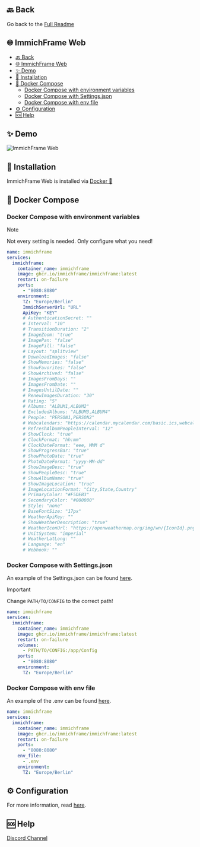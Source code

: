 ## 🔙 Back
Go back to the [Full Readme](/README.md)

## 🌐 ImmichFrame Web
- [🔙 Back](#-back)
- [🌐 ImmichFrame Web](#-immichframe-web)
- [✨ Demo](#-demo)
- [🔧 Installation](#-installation)
- [🐋 Docker Compose](#-docker-compose)
  - [Docker Compose with environment variables](#docker-compose-with-environment-variables)
  - [Docker Compose with Settings.json](#docker-compose-with-settingsjson)
  - [Docker Compose with env file](#docker-compose-with-env-file)
- [⚙️ Configuration](#️-configuration)
- [🆘 Help](#-help)

## ✨ Demo
![ImmichFrame Web](/design/demo/web_demo.png)

## 🔧 Installation
ImmichFrame Web is installed via [Docker 🐋](#-docker-compose)

## 🐋 Docker Compose
### Docker Compose with environment variables

> [!NOTE]  
> Not every setting is needed. Only configure what you need!

```yaml
name: immichframe
services:
  immichframe:
    container_name: immichframe
    image: ghcr.io/immichframe/immichframe:latest
    restart: on-failure
    ports:
      - "8080:8080"
    environment:
      TZ: "Europe/Berlin"
      ImmichServerUrl: "URL"
      ApiKey: "KEY"
      # AuthenticationSecret: ""
      # Interval: "10"
      # TransitionDuration: "2"
      # ImageZoom: "true"
      # ImagePan: "false"
      # ImageFill: "false"
      # Layout: "splitview"         
      # DownloadImages: "false"
      # ShowMemories: "false"
      # ShowFavorites: "false"
      # ShowArchived: "false"
      # ImagesFromDays: ""
      # ImagesFromDate: ""
      # ImagesUntilDate: ""
      # RenewImagesDuration: "30"
      # Rating: "5"
      # Albums: "ALBUM1,ALBUM2"
      # ExcludedAlbums: "ALBUM3,ALBUM4"
      # People: "PERSON1,PERSON2"
      # Webcalendars: "https://calendar.mycalendar.com/basic.ics,webcal://calendar.mycalendar.com/basic.ics"
      # RefreshAlbumPeopleInterval: "12"
      # ShowClock: "true"
      # ClockFormat: "hh:mm"
      # ClockDateFormat: "eee, MMM d"
      # ShowProgressBar: "true"
      # ShowPhotoDate: "true"
      # PhotoDateFormat: "yyyy-MM-dd"
      # ShowImageDesc: "true"
      # ShowPeopleDesc: "true"
      # ShowAlbumName: "true"
      # ShowImageLocation: "true"
      # ImageLocationFormat: "City,State,Country"
      # PrimaryColor: "#F5DEB3"
      # SecondaryColor: "#000000"
      # Style: "none"
      # BaseFontSize: "17px"
      # WeatherApiKey: ""
      # ShowWeatherDescription: "true"
      # WeatherIconUrl: "https://openweathermap.org/img/wn/{IconId}.png"
      # UnitSystem: "imperial"
      # WeatherLatLong: ""
      # Language: "en"      
      # Webhook: ""
```

### Docker Compose with Settings.json

An example of the Settings.json can be found [here](/docker/Settings.example.json).

> [!IMPORTANT]  
> Change `PATH/TO/CONFIG` to the correct path!

```yaml
name: immichframe
services:
  immichframe:
    container_name: immichframe
    image: ghcr.io/immichframe/immichframe:latest
    restart: on-failure
    volumes:
      - PATH/TO/CONFIG:/app/Config
    ports:
      - "8080:8080"
    environment:
      TZ: "Europe/Berlin"
```

### Docker Compose with env file

An example of the .env can be found [here](/docker/example.env).

```yaml
name: immichframe
services:
  immichframe:
    container_name: immichframe
    image: ghcr.io/immichframe/immichframe:latest
    restart: on-failure
    ports:
      - "8080:8080"
    env_file:
      - .env
    environment:
      TZ: "Europe/Berlin"
```

## ⚙️ Configuration

For more information, read [here](/README.md#configuration).

## 🆘 Help

[Discord Channel][support-url]


<!-- MARKDOWN LINKS & IMAGES -->
[support-url]: https://discord.com/channels/979116623879368755/1217843270244372480
